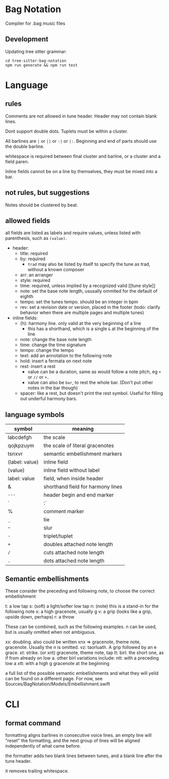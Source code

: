 # Bag Notation

Compiler for .bag music files 

## Development

Updating tree sitter grammar: 
```
cd tree-sitter-bag-notation
npm run generate && npm run test
```

# Language

## rules

Comments are not allowed in tune header.
Header may not contain blank lines. 

Dont support double dots.
Tuplets must be within a cluster.

All barlines are `|` or `||` or `:|` or `|:`. Beginning and end of parts should use the double barline.

whitespace is required between final cluster and barline, or a cluster and a field paren.

Inline fields cannot be on a line by themselves, they must be mixed into a bar.

## not rules, but suggestions

Notes should be clustered by beat.

## allowed fields

all fields are listed as labels and require values, unless listed with parenthesis, such as `(value)`.

- header:
  - title: required
  - by: required
    - `trad` may also be listed by itself to specify the tune as trad, without a known composer
  - arr: an arranger
  - style: required
  - time: required, unless implied by a recognized valid [[tune style]]
  - note: set the base note length, ususally ommited for the default of eighth
  - tempo: set the tunes tempo. should be an integer in bpm
  - rev: set a revision date or version, placed in the footer (todo: clarify behavior when there are multiple pages and multiple tunes)
- inline fields:
  - (h): harmony line. only valid at the very beginning of a line
    - this has a shorthand, which is a single `&` at the beginning of the line
  - note: change the base note length
  - time: change the time signature
  - tempo: change the tempo
  - text: add an annotation to the following note
  - hold: insert a fermata on next note
  - rest: insert a rest
    - value can be a duration, same as would follow a note pitch, eg `+` or `//` or `+.`
    - value can also be `bar`, to rest the whole bar. (Don't put other notes in the bar though)
  - spacer: like a rest, but doesn't print the rest symbol. Useful for filling out underful harmony bars.
  
  
## language symbols

symbol | meaning
|---|---|
labcdefgh | the scale
qojkpzuym | the scale of literal gracenotes
tsnxvr | semantic embellishment markers
(label: value) | inline field
(value) | inline field without label
label: value | field, when inside header
& | shorthand field for harmony lines
`---` | header begin and end marker
`|:` | barline
% | comment marker
`_` | tie
`~` | slur
`-` | triplet/tuplet
`+` | doubles attached note length
`/` | cuts attached note length
`.` | dots attached note length

## Semantic embellishments

These consider the preceding and following note, to choose the correct embellishment 

t: a low tap
s: (soft) a light/softer low tap
n: (note) this is a stand-in for the following note
x: a high gracenote, usually g
v: a grip (looks like a grip, upside down, perhaps)
r: a throw

These can be combined, such as the following examples. n can be used, but is usually omitted when not ambiguous. 

xx: doubling. also could be written xnx => gracenote, theme note, gracenote. Usually the n is omitted.
vz: taorluath. A grip followed by an e grace.
xt: strike. (or xnt) gracenote, theme note, tap
tt: birl. the short one, as if from already on low a. 
    other birl variations include: 
        ntt: with a preceding low a
        xtt: with a high g gracenote at the beginning
        
a full list of the possible semantic embellishments and what they will yeild can be found on a different page. For now, see Sources/BagNotation/Models/Embellishment.swift 


# CLI

## format command

formatting aligns barlines in consecutive voice lines.
an empty line will "reset" the formatting, and the next group of lines will be aligned independently of what came before.

the formatter adds two blank lines between tunes, and a blank line after the tune header.

it removes trailing whitespace.
